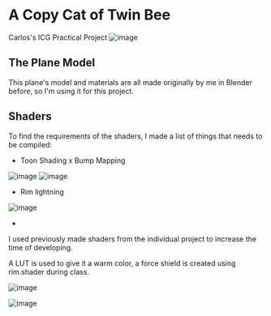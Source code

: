 # A Copy Cat of Twin Bee
 Carlos's ICG Practical Project
 ![image](https://user-images.githubusercontent.com/74547522/218838840-61700aaf-7310-404d-8056-aee1c77187f0.png)

 ## The Plane Model
 This plane's model and materials are all made originally by me in Blender before, so I'm using it for this project.
 
 ## Shaders
 To find the requirements of the shaders, I made a list of things that needs to be compiled:
 - Toon Shading x Bump Mapping
 
 ![image](https://user-images.githubusercontent.com/74547522/218832112-ab342019-6c7f-4084-9d8f-1bf3cd4f4041.png)
 ![image](https://user-images.githubusercontent.com/74547522/218832287-3626fd48-7fdb-4c55-917e-1c60430638b7.png)

 - Rim lightning
 
 ![image](https://user-images.githubusercontent.com/74547522/218832184-397fa6b0-b777-4a13-8ceb-718587a6a3e6.png)

 - 
 
 I used previously made shaders from the individual project to increase the time of developing.
 
 A LUT is used to give it a warm color, a force shield is created using rim.shader during class.
 
 
 ![image](https://user-images.githubusercontent.com/74547522/218830907-7087c605-b8a9-42c5-94d0-ea5227e44770.png)

 ![image](https://user-images.githubusercontent.com/74547522/218821270-643d6660-c49f-46c6-badd-1461f453bda6.png)
